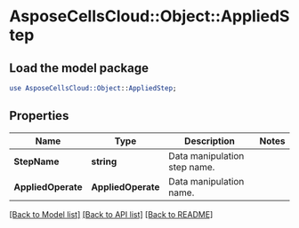 # AsposeCellsCloud::Object::AppliedStep 

## Load the model package
```perl
use AsposeCellsCloud::Object::AppliedStep;
```

## Properties
Name | Type | Description | Notes
------------ | ------------- | ------------- | -------------
**StepName** | **string** | Data manipulation step name. |
**AppliedOperate** | **AppliedOperate** | Data manipulation name. |  

[[Back to Model list]](../README.md#documentation-for-models) [[Back to API list]](../README.md#documentation-for-api-endpoints) [[Back to README]](../README.md)


